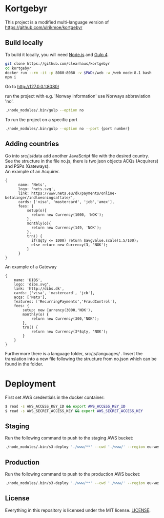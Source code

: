 # Kortgebyr
This project is a modified multi-language version of https://github.com/ulrikmoe/kortgebyr

## Build locally

To build it locally, you will need [Node.js](https://nodejs.org/en/) and [Gulp 4](http://gulpjs.com).

```bash
git clone https://github.com/clearhaus/kortgebyr
cd kortgebyr
docker run --rm -it -p 8080:8080 -v $PWD:/web -w /web node:8.1 bash
npm i
```
Go to http://127.0.0.1:8080/

run the project with e.g. 'Norway information' use Norways abbreviation 'no'.
```bash
./node_modules/.bin/gulp --option no
```
To run the project on a specific port
```bash
./node_modules/.bin/gulp --option no --port {port number}
```

## Adding countries

Go into src/js/data add another JavaScript file with the desired country.  
See the structure in the file no.js, there is two json objects ACQs (Acquirers) and PSPs (Gateways).  
An example of an Acquirer.  
```
{
      name: 'Nets',
      logo: 'nets.svg',
      link: https://www.nets.eu/dk/payments/online-betalinger/indloesningsaftale/',
      cards: ['visa', 'mastercard', 'jcb','amex'],
      fees: {
          setup(o){
            return new Currency(1000, 'NOK');
          },
          monthly(o){
            return new Currency(149, 'NOK');
          },
          trn() {
            if($qty <= 1000) return $avgvalue.scale(1.5/100);
            else return new Currency(3, 'NOK');
          }
      }
}
```    

An example of a Gateway
```
{
    name: 'DIBS',
    logo: 'dibs.svg',
    link: 'http://dibs.dk',
    cards: ['visa', 'mastercard', 'jcb'],
    acqs: ['Nets'],
    features: ['RecurringPayments','FraudControl'],
    fees: {
        setup: new Currency(3000,'NOK'),
        monthly(o) {
            return new Currency(300,'NOK');
        },
        trn() {
            return new Currency(3*$qty, 'NOK');
        }
    }
}
```

Furthermore there is a language folder, src/js/languages/ .
Insert the translation into a new file following the structure from no.json which can be found in the folder.

# Deployment

First set AWS credentials in the docker container:

```bash
$ read -s AWS_ACCESS_KEY_ID && export AWS_ACCESS_KEY_ID
$ read -s AWS_SECRET_ACCESS_KEY && export AWS_SECRET_ACCESS_KEY
```
## Staging
Run the following command to push to the staging AWS bucket:
```bash
./node_modules/.bin/s3-deploy './www/**' --cwd './www/' --region eu-west-1 --bucket {Bucket name} --gzip --etag
```

## Production
Run the following command to push to the production AWS bucket:
```bash
./node_modules/.bin/s3-deploy './www/**' --cwd './www/' --region eu-west-1 --bucket {Bucket name} --gzip --cache 86400 --etag
```

## License

Everything in this repository is licensed under the MIT license. [LICENSE](LICENSE).
